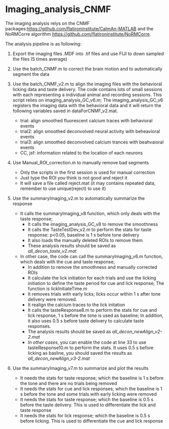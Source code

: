 # Imaging_analysis_CNMF
The imaging analysis relys on the CNMF packages:https://github.com/flatironinstitute/CaImAn-MATLAB and the NoRMCorre algorithm https://github.com/flatironinstitute/NoRMCorre.

The analysis pipeline is as following:
1. Export the imaging files .MDF into .tif files and use FIJI to down sampled the files (5 times average)
2. Use the batch_CNMF.m to correct the brain motion and to automatically segment the data
3. Use the batch_CNMF_v2.m to align the imaging files with the behavioral licking data and taste delivery. The code contains lots of small sessions with each representing a individual animal and recording sessions. This script relies on imaging_analysis_GC_v6.m; The imaging_analysis_GC_v6 registers the imaging data with the behavioral data and it will return the following variables saved in dataForCNMF_v2.mat.
   - trial: align smoothed fluorescent calcium traces with behavioral events
   - trial2: align smoothed deconvolved neural activity with beheavioral events
   - trial3: align smoothed deconvolved calcium trances with beahvaioral events
   - CC, jsf: information related to the location of each neurons
4. Use Manual_ROI_correction.m to manually remove bad segments
   - Only the scripts in the first session is used for manual correction
   - Just type the ROI you think is not good and reject it
   - It will save a file called reject.mat (it may contains repeated data, remember to use unique(reject) to use it)
   
5. Use the summaryImaging_v2.m to automatically summarize the response
   - It calls the summaryImaging_v8 function, which only deals with the taste response;
      - It calls the imaging_analysis_GC_v8 to remove the smoothness
      - It calls the TasteTestDev_v2.m to perform the stats for taste response: p<0.05, baseline is 1 s before tone delivery
      - It also loads the manually deleted ROIs to remove them
      - These analysis results should be saved as *all_decon_taste_v2.mat*
   - In other case, the code can call the summaryImaging_v6.m function, which deals with the cue and taste response;
      - In addition to remove the smoothness and manually corrected ROIs
      - It calculate the lick initiation for each trials and use the licking initiation to define the taste period for cue and lick response; The function is lickInitiateTime.m
      - It removes trials with early licks; licks occur within 1 s after tone delivery were removed.
      - It realign the calcium traces to the lick initation
      - It calls the tasteResponse8.m to perform the stats for cue and lick response, 1 s before the tone is used as baseline; In addition, it also uses 0.5 s before taste delivery to calculate taste responses. 
      - The analysis results should be saved as *all_decon_newAlign_v2-2.mat*
      - *In other cases*, you can enable the code at line 33 to use tasteResponse10.m to perform the stats. It uses 0.5 s before licking as basline, you should saved the results as *all_decon_newAlign_v3-2.mat*
      
      
6. Use the summaryImaging_v7.m to summarize and plot the results
   - It needs the stats for taste response; which the baseline is 1 s before the tone and there are no trials being removed
   - It needs the stats for cue and lick responses; which the baseline is 1 s before the tone and some trials with early licking were removed
   - It needs the stats for taste response; which the baseline is 0.5 s before the taste delivery. This is used to differentiate the lick and taste response
   - It needs the stats for lick response; which the baseline is 0.5 s before licking. This is used to differentiate the cue and lick response

